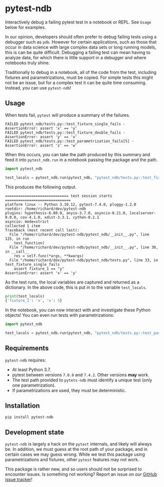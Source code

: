 # pytest-ndb

Interactively debug a failing pytest test in a notebook or REPL. See `Usage` below for examples.

In our opinion, developers should often prefer to debug failing tests using a debugger such as `pdb`. However for certain applications, such as those that occur in data science with large complex data sets or long running models, this is can be quite difficult. Debugging a failing test can mean having to analyze data, for which there is little support in a debugger and where notebooks truly shine.

Traditionally to debug in a notebook, all of the code from the test, including fixtures and parametrizations, must be copied. For simple tests this might not be an issue, but for a complex test it can be quite time consuming. Instead, you can use `pytest-ndb`!

## Usage

When tests fail, `pytest` will produce a summary of the failures.

```
FAILED pytest_ndb/tests.py::test_fixture_single_fails - AssertionError: assert 'x' == 'y'
FAILED pytest_ndb/tests.py::test_fixture_double_fails - AssertionError: assert 'y' == 'x'
FAILED pytest_ndb/tests.py::test_parametrization_fails[5] - AssertionError: assert 'z' == 'w'
```

When this occurs, you can take the path produced by this summary and feed it into `pytest_ndb.run` in a notebook passing the package and the path.

```python
import pytest_ndb

test_locals = pytest_ndb.run(pytest_ndb, "pytest_ndb/tests.py::test_fixture_single_fails")
```

This produces the following output.

```
============================= test session starts ==============================
platform linux -- Python 3.10.12, pytest-7.4.0, pluggy-1.2.0
rootdir: /home/richard/dev/pytest-ndb
plugins: hypothesis-6.80.0, anyio-3.7.0, asyncio-0.21.0, localserver-0.0.0, cov-4.1.0, xdist-3.3.1, cython-0.2.1
asyncio: mode=strict
collected 1 item
Traceback (most recent call last):
  File "/home/richard/dev/pytest-ndb/pytest_ndb/__init__.py", line 125, in run
    test_function(
  File "/home/richard/dev/pytest-ndb/pytest_ndb/__init__.py", line 30, in __call__
    res = self.func(*args, **kwargs)
  File "/home/richard/dev/pytest-ndb/pytest_ndb/tests.py", line 33, in test_fixture_single_fails
    assert fixture_1 == "y"
AssertionError: assert 'x' == 'y'
```

As the test runs, the local variables are captured and returned as a dictionary. In the above code, this is put in to the variable `test_locals`.

```python
print(test_locals)
{'fixture_1': 'x', 'x': 5}
```

In the notebook, you can now interact with and investigate these Python objects! You can even run tests with parametrizations:

```python
import pytest_ndb

test_locals = pytest_ndb.run(pytest_ndb, "pytest_ndb/tests.py::test_parametrization_fails[5]")
```

## Requirements

`pytest-ndb` requires:

 - At least Python 3.7.
 - pytest between versions `7.0.0` and `7.4.2`. Other versions **may** work.
 - The test path provided to `pytets-ndb` must identify a unique test (only one parametrization).
 - If parametrizations are used, they must be deterministic.

## Installation

```bash
pip install pytest-ndb
```

## Development state

`pytest-ndb` is largely a hack on the `pytest` internals, and likely will always be. In addition, we must guess at the root path of your package, and in certain cases we may guess wrong. While we test this package using parametrizations and fixtures, other `pytest` features may not work.

This package is rather new, and so users should not be surprised to encounter issues. Is something not working? Report an issue on our [GitHub issue tracker](https://github.com/rhshadrach/pytest-ndb/issues)!
